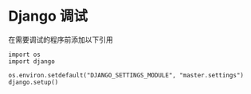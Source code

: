 # Django 调试

在需要调试的程序前添加以下引用
```
import os
import django
 
os.environ.setdefault("DJANGO_SETTINGS_MODULE", "master.settings")
django.setup()
```